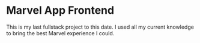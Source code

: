 # Marvel App Frontend

This is my last fullstack project to this date.
I used all my current knowledge to bring the best Marvel experience I could.
